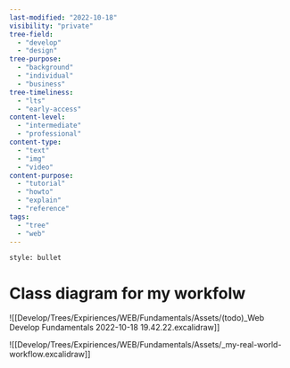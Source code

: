 ```yaml
---
last-modified: "2022-10-18"
visibility: "private"
tree-field:
  - "develop"
  - "design"
tree-purpose:
  - "background"
  - "individual"
  - "business"
tree-timeliness:
  - "lts"
  - "early-access"
content-level:
  - "intermediate"
  - "professional"
content-type:
  - "text"
  - "img"
  - "video"
content-purpose:
  - "tutorial"
  - "howto"
  - "explain"
  - "reference"
tags:
  - "tree"
  - "web"
---
```

```toc
style: bullet
```

# Class diagram for my workfolw
![[Develop/Trees/Expiriences/WEB/Fundamentals/Assets/(todo)_Web Develop Fundamentals 2022-10-18 19.42.22.excalidraw]]

![[Develop/Trees/Expiriences/WEB/Fundamentals/Assets/_my-real-world-workflow.excalidraw]]